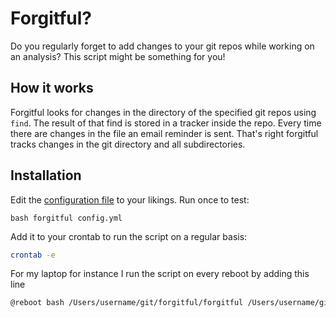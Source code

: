 # Forgitful?
Do you regularly forget to add changes to your git repos while working on an
analysis? This script might be something for you!

## How it works
Forgitful looks for changes in the directory of the specified git repos using
`find`. The result of that find is stored in a tracker inside the repo. Every
time there are changes in the file an email reminder is sent. That's right
forgitful tracks changes in the git directory and all subdirectories.

## Installation
Edit the [configuration file](config.yml) to your likings. Run once to test:
```
bash forgitful config.yml
```
Add it to your crontab to run the script on a regular basis:

```sh
crontab -e
```
For my laptop for instance I run the script on every reboot by adding this line
```sh
@reboot bash /Users/username/git/forgitful/forgitful /Users/username/git/forgitful/production.yml
```
